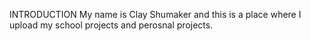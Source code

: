 INTRODUCTION
My name is Clay Shumaker and this is a place where I upload my school projects and perosnal projects.
